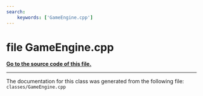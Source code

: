 ```yaml
---
search:
    keywords: ['GameEngine.cpp']
---
```


# file GameEngine.cpp

**[Go to the source code of this file.](_game_engine_8cpp_source.md)**


----------------------------------------
The documentation for this class was generated from the following file: `classes/GameEngine.cpp`
